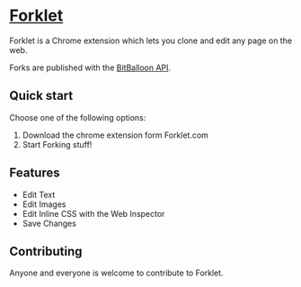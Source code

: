 # [Forklet](http://www.forklet.com)


Forklet is a Chrome extension which lets you clone and edit any page on the web.

Forks are published with the [BitBalloon API](https://github.com/BitBalloon/bitballoon-api).

## Quick start

Choose one of the following options:

1. Download the chrome extension form Forklet.com
2. Start Forking stuff!


## Features

* Edit Text
* Edit Images
* Edit Inline CSS with the Web Inspector
* Save Changes

## Contributing

Anyone and everyone is welcome to contribute to Forklet.
